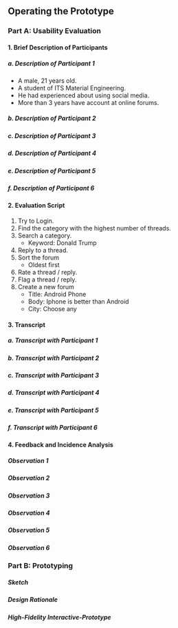 
## Operating the Prototype
### Part A: Usability Evaluation
#### 1. Brief Description of Participants
##### a. Description of Participant 1
- A male, 21 years old.
- A student of ITS Material Engineering.
- He had experienced about using social media.
- More than 3 years have account at online forums.
##### b. Description of Participant 2
##### c. Description of Participant 3
##### d. Description of Participant 4
##### e. Description of Participant 5
##### f. Description of Participant 6

#### 2. Evaluation Script

1. Try to Login.
2. Find the category with the highest number of threads.
3. Search a category.
   - Keyword: Donald Trump
4. Reply to a thread.
5. Sort the forum
   - Oldest first
6. Rate a thread / reply.
7. Flag a thread / reply.
8. Create a new forum
   - Title: Android Phone
   - Body: Iphone is better than Android
   - City: Choose any


#### 3. Transcript
##### a. Transcript with Participant 1
##### b. Transcript with Participant 2
##### c. Transcript with Participant 3
##### d. Transcript with Participant 4
##### e. Transcript with Participant 5
##### f. Transcript with Participant 6

#### 4. Feedback and Incidence Analysis
##### Observation 1
##### Observation 2
##### Observation 3
##### Observation 4
##### Observation 5
##### Observation 6

### Part B: Prototyping
##### Sketch
##### Design Rationale
##### High-Fidelity Interactive-Prototype
